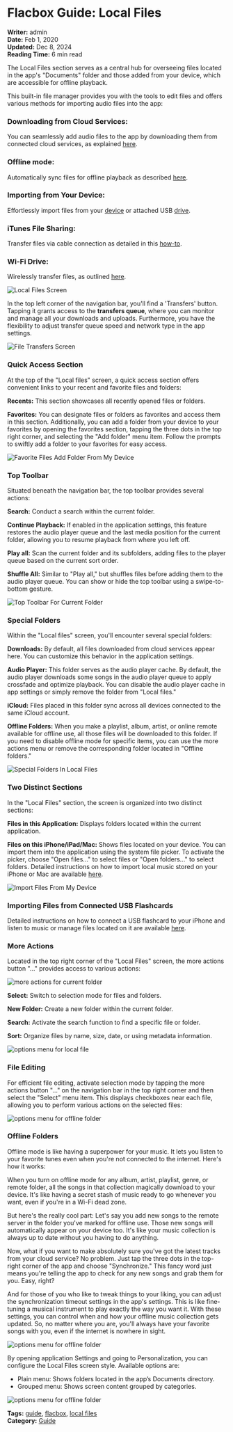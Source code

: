 # Flacbox Guide: Local Files

**Writer:** admin  
**Date:** Feb 1, 2020  
**Updated:** Dec 8, 2024  
**Reading Time:** 6 min read

The Local Files section serves as a central hub for overseeing files located in the app's "Documents" folder and those added from your device, which are accessible for offline playback.

This built-in file manager provides you with the tools to edit files and offers various methods for importing audio files into the app:

### Downloading from Cloud Services:
You can seamlessly add audio files to the app by downloading them from connected cloud services, as explained [here](https://www.everappz.com/post/how-to-upload-my-files-to-the-cloud-storage-and-connect-them-to-evermusic-flacbox-evertag).

### Offline mode:
Automatically sync files for offline playback as described [here](https://www.everappz.com/post/play-offline-music-in-evermusic-flacbox-download-sync-from-cloud-to-local-files).

### Importing from Your Device:
Effortlessly import files from your [device](https://www.everappz.com/post/how-to-play-local-music-stored-on-your-iphone-or-mac) or attached USB [drive](https://www.everappz.com/post/how-to-connect-a-usb-flashcard-to-the-iphone-and-listen-to-music-or-manage-files-located-on-it).

### iTunes File Sharing:
Transfer files via cable connection as detailed in this [how-to](https://www.everappz.com/post/how-to-transfer-files-from-my-mac-to-iphone-or-ipad-using-finder).

### Wi-Fi Drive:
Wirelessly transfer files, as outlined [here](https://www.everappz.com/post/how-to-transfer-files-wirelessly-from-a-computer-to-an-iphone-using-wifi-drive).

![Local Files Screen](21260c_8c3d840b08fc4346b6eb029952ed2ac8~mv2.png)

In the top left corner of the navigation bar, you'll find a 'Transfers' button. Tapping it grants access to the **transfers queue**, where you can monitor and manage all your downloads and uploads. Furthermore, you have the flexibility to adjust transfer queue speed and network type in the app settings.

![File Transfers Screen](21260c_cfc2e77dcb6b4b7a83818c7156591178~mv2.png)

### Quick Access Section
At the top of the "Local files" screen, a quick access section offers convenient links to your recent and favorite files and folders:

**Recents:** This section showcases all recently opened files or folders.

**Favorites:** You can designate files or folders as favorites and access them in this section. Additionally, you can add a folder from your device to your favorites by opening the favorites section, tapping the three dots in the top right corner, and selecting the "Add folder" menu item. Follow the prompts to swiftly add a folder to your favorites for easy access.

![Favorite Files Add Folder From My Device](21260c_b2218535b80c432198dae7eb2100f8dd~mv2.png)

### Top Toolbar
Situated beneath the navigation bar, the top toolbar provides several actions:

**Search:** Conduct a search within the current folder.

**Continue Playback:** If enabled in the application settings, this feature restores the audio player queue and the last media position for the current folder, allowing you to resume playback from where you left off.

**Play all:** Scan the current folder and its subfolders, adding files to the player queue based on the current sort order.

**Shuffle All:** Similar to "Play all," but shuffles files before adding them to the audio player queue. You can show or hide the top toolbar using a swipe-to-bottom gesture.

![Top Toolbar For Current Folder](21260c_a9086274386f4e95b2aa2c1ad4b3f6b2~mv2.png)

### Special Folders
Within the "Local files" screen, you'll encounter several special folders:

**Downloads:** By default, all files downloaded from cloud services appear here. You can customize this behavior in the application settings.

**Audio Player:** This folder serves as the audio player cache. By default, the audio player downloads some songs in the audio player queue to apply crossfade and optimize playback. You can disable the audio player cache in app settings or simply remove the folder from "Local files."

**iCloud:** Files placed in this folder sync across all devices connected to the same iCloud account.

**Offline Folders:** When you make a playlist, album, artist, or online remote available for offline use, all those files will be downloaded to this folder. If you need to disable offline mode for specific items, you can use the more actions menu or remove the corresponding folder located in "Offline folders."

![Special Folders In Local Files](21260c_c0dfe9a1fd18451b9852794fd20bd78d~mv2.png)

### Two Distinct Sections
In the "Local Files" section, the screen is organized into two distinct sections:

**Files in this Application:** Displays folders located within the current application.

**Files on this iPhone/iPad/Mac:** Shows files located on your device. You can import them into the application using the system file picker. To activate the picker, choose "Open files..." to select files or "Open folders..." to select folders. Detailed instructions on how to import local music stored on your iPhone or Mac are available [here](https://www.everappz.com/post/how-to-play-local-music-stored-on-your-iphone-or-mac).

![Import Files From My Device](21260c_23f2dabf630a4939bd0958ede9f27317~mv2.png)

### Importing Files from Connected USB Flashcards
Detailed instructions on how to connect a USB flashcard to your iPhone and listen to music or manage files located on it are available [here](https://www.everappz.com/post/how-to-connect-a-usb-flashcard-to-the-iphone-and-listen-to-music-or-manage-files-located-on-it).

### More Actions
Located in the top right corner of the "Local Files" screen, the more actions button "..." provides access to various actions:

![more actions for current folder](21260c_1a65430769354b969d8aeba8cdc3fc4f~mv2.png)

**Select:** Switch to selection mode for files and folders.

**New Folder:** Create a new folder within the current folder.

**Search:** Activate the search function to find a specific file or folder.

**Sort:** Organize files by name, size, date, or using metadata information.

![options menu for local file](21260c_30a190a844394066a3af272a01cbbec0~mv2.png)

### File Editing
For efficient file editing, activate selection mode by tapping the more actions button "..." on the navigation bar in the top right corner and then select the "Select" menu item. This displays checkboxes near each file, allowing you to perform various actions on the selected files:

![options menu for offline folder](21260c_afab03e367e94a628474becc657890ad~mv2.png)

### Offline Folders
Offline mode is like having a superpower for your music. It lets you listen to your favorite tunes even when you're not connected to the internet. Here's how it works:

When you turn on offline mode for any album, artist, playlist, genre, or remote folder, all the songs in that collection magically download to your device. It's like having a secret stash of music ready to go whenever you want, even if you're in a Wi-Fi dead zone.

But here's the really cool part: Let's say you add new songs to the remote server in the folder you've marked for offline use. Those new songs will automatically appear on your device too. It's like your music collection is always up to date without you having to do anything.

Now, what if you want to make absolutely sure you've got the latest tracks from your cloud service? No problem. Just tap the three dots in the top-right corner of the app and choose "Synchronize." This fancy word just means you're telling the app to check for any new songs and grab them for you. Easy, right?

And for those of you who like to tweak things to your liking, you can adjust the synchronization timeout settings in the app's settings. This is like fine-tuning a musical instrument to play exactly the way you want it. With these settings, you can control when and how your offline music collection gets updated. So, no matter where you are, you'll always have your favorite songs with you, even if the internet is nowhere in sight.

![options menu for offline folder](21260c_afab03e367e94a628474becc657890ad~mv2.png)

By opening application Settings and going to Personalization, you can configure the Local Files screen style. Available options are:

- Plain menu: Shows folders located in the app’s Documents directory.
- Grouped menu: Shows screen content grouped by categories.

![options menu for offline folder](21260c_73869fb481b2417289e00e0d9d77f675~mv2.png)

**Tags:** [guide](https://www.everappz.com/blog/tags/guide), [flacbox](https://www.everappz.com/blog/tags/flacbox), [local files](https://www.everappz.com/blog/tags/local-files)  
**Category:** [Guide](https://www.everappz.com/blog/categories/guide)
